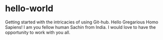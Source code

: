 # hello-world
Getting started with the intricacies of using Git-hub.
Hello Gregarious Homo Sapiens!
I am you fellow human Sachin from India.
I would love to have the opportunity to work with you all.
